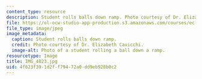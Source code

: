 ```yaml
---
content_type: resource
description: Student rolls balls down ramp. Photo courtesy of Dr. Elizabeth Cavicchi.
file: https://ol-ocw-studio-app-production.s3.amazonaws.com/courses/ec-050-recreate-experiments-from-history-inform-the-future-from-the-past-galileo-january-iap-2010/4f623f391d2ff79472a0dd9eb928b0c2_IMG_4023.jpg
file_type: image/jpeg
image_metadata:
  caption: Student rolls balls down ramp.
  credit: Photo courtesy of Dr. Elizabeth Cavicchi.
  image-alt: Photo of a student rolling a ball down a ramp.
resourcetype: Image
title: IMG_4023.jpg
uid: 4f623f39-1d2f-f794-72a0-dd9eb928b0c2
---
```

